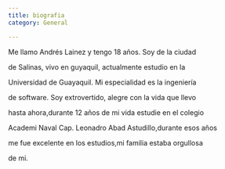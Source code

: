 ```yaml
---
title: biografia
category: General

---
```

<!-- more -->

<P ALIGN="justify">Me llamo Andrés Lainez  y tengo 18 años. Soy  de  la  ciudad 
<P ALIGN="justify">de  Salinas, vivo  en guyaquil,  actualmente  estudio en  la
<P ALIGN="justify">Universidad de Guayaquil. Mi especialidad  es  la ingeniería
<P ALIGN="justify">de software. Soy extrovertido, alegre  con la vida que llevo 
<P ALIGN="justify">hasta ahora,durante 12 años de mi vida estudie en el colegio
<P ALIGN="justify">Academi Naval Cap. Leonadro Abad Astudillo,durante esos años
<P ALIGN="justify">me fue excelente en los estudios,mi familia estaba orgullosa
<P ALIGN="justify">de mi.

